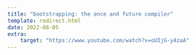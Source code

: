 ```yaml
---
title: "bootstrapping: the once and future compiler"
template: redirect.html
date: 2022-08-05
extra:
    target: "https://www.youtube.com/watch?v=oUIjG-y4zaA"
---
```

